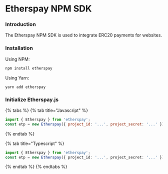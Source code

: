 # Etherspay NPM SDK

### Introduction

The Etherspay NPM SDK is used to integrate ERC20 payments for websites.

### Installation

Using NPM:

```makefile
npm install etherspay
```

Using Yarn:

```
yarn add etherspay
```

### Initialize Etherspay.js

{% tabs %}
{% tab title="Javascript" %}
```javascript
import { Etherspay } from 'etherspay';
const etp = new Etherspay({ project_id: '...', project_secret: '...' });
```
{% endtab %}

{% tab title="Typescript" %}
```typescript
import { Etherspay } from 'etherspay';
const etp = new Etherspay({ project_id: '...', project_secret: '...' });
```
{% endtab %}
{% endtabs %}
